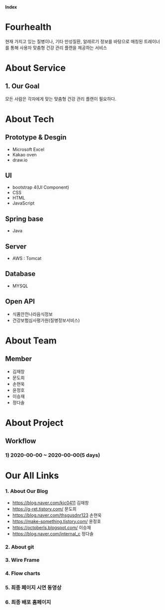 #### Index




# Fourhealth
현재 가지고 있는 질병이나, 기타 만성질환, 알레르기 정보를 바탕으로 매칭된 트레이너를 통해 사용자 맞춤형 건강 관리 플랜을 제공하는 서비스 
# About Service
## 1. Our Goal
모든 사람은 각자에게 맞는 맞춤형 건강 관리 플랜이 필요하다.



# About Tech

## Prototype & Desgin
- Microsoft Excel
- Kakao oven
- draw.io

## UI
- bootstrap 4(UI Component)
- CSS
- HTML
- JavaScript
## Spring base
- Java

## Server
- AWS : Tomcat

## Database
- MYSQL

## Open API
- 식품안전나라음식정보
- 건강보험심사평가원(질병정보서비스)

# About Team
## Member

- 김재창  
- 문도희  
- 손현욱  
- 윤정호  
- 이승재  
- 정다솔

# About Project

## Workflow

### 1) 2020-00-00 ~ 2020-00-00(5 days)
# Our All Links
  ### 1. About Our Blog
  - https://blog.naver.com/kjc0411 김재창
  - https://g-ret.tistory.com/ 문도희
  - https://blog.naver.com/thsgusdnr123 손현욱
  - https://make-something.tistory.com/ 윤정호
  - https://octoberls.blogspot.com/ 이승재
  - https://blog.naver.com/internal_c 정다솔

  ### 2. About git
  ### 3. Wire Frame
  ### 4. Flow charts
  ### 5. 최종 페이지 시연 동영상
  ### 6. 최종 배포 홈페이지
   
